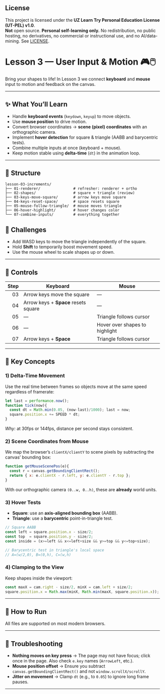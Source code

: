 ## License
This project is licensed under the **UZ Learn Try Personal Education License (UT-PEL) v1.0**.  
**Not** open source. **Personal self-learning only.** No redistribution, no public hosting, no derivatives, no commercial or instructional use, and no AI/data-mining. See [LICENSE](./LICENSE).


# Lesson 3 — User Input & Motion 🎮🖱️

Bring your shapes to life! In Lesson 3 we connect **keyboard** and **mouse** input to motion and feedback on the canvas.

---

## ✨ What You’ll Learn
- Handle **keyboard events** (`keydown`, `keyup`) to move objects.
- Use **mouse position** to drive motion.
- Convert browser coordinates → **scene (pixel) coordinates** with an orthographic camera.
- Implement **hover detection** for square & triangle (AABB and barycentric tests).
- Combine multiple inputs at once (keyboard + mouse).
- Keep motion stable using **delta-time** (`dt`) in the animation loop.

---

## 📂 Structure
```
lesson-03-increments/
├── 01-renderer/               # refresher: renderer + ortho
├── 02-shapes/                 # square + triangle (review)
├── 03-keys-move-square/       # arrow keys move square
├── 04-keys-reset-space/       # space resets square
├── 05-mouse-follow-triangle/  # mouse moves triangle
├── 06-hover-highlight/        # hover changes color
└── 07-combine-inputs/         # everything together
```

## 💪 Challenges
- Add WASD keys to move the triangle independently of the square.
- Hold **Shift** to temporarily boost movement speed.
- Use the mouse wheel to scale shapes up or down.

---

## 🧭 Controls
| Step | Keyboard | Mouse |
|-----:|---------|-------|
| 03   | Arrow keys move the square | — |
| 04   | Arrow keys + **Space** resets square | — |
| 05   | — | Triangle follows cursor |
| 06   | — | Hover over shapes to highlight |
| 07   | Arrow keys + **Space** | Triangle follows cursor |

---

## 🧠 Key Concepts

### 1) Delta-Time Movement
Use the real time between frames so objects move at the same speed regardless of framerate:
```js
let last = performance.now();
function tick(now){
  const dt = Math.min(0.05, (now-last)/1000); last = now;
  square.position.x += SPEED * dt;
}
```
*Why:* at 30fps or 144fps, distance per second stays consistent.

### 2) Scene Coordinates from Mouse
We map the browser’s `clientX/clientY` to scene pixels by subtracting the canvas’ bounding box:
```js
function getMouseScenePos(e){
  const r = canvas.getBoundingClientRect();
  return { x: e.clientX - r.left, y: e.clientY - r.top };
}
```
With our orthographic camera `(0..w, 0..h)`, these are **already** world units.

### 3) Hover Tests
- **Square**: use an **axis-aligned bounding box** (AABB).
- **Triangle**: use a **barycentric** point-in-triangle test.

```js
// Square AABB
const left = square.position.x - size/2;
const top  = square.position.y - size/2;
const inside = (x>=left && x<=left+size && y>=top && y<=top+size);
```

```js
// Barycentric test in triangle's local space
// A=(w/2,0), B=(0,h), C=(w,h)
```

### 4) Clamping to the View
Keep shapes inside the viewport:
```js
const maxX = cam.right - size/2, minX = cam.left + size/2;
square.position.x = Math.max(minX, Math.min(maxX, square.position.x));
```

---

## 🚀 How to Run
All files are supported on most modern browsers.

---

## 🧩 Troubleshooting
- **Nothing moves on key press** → The page may not have focus; click once in the page. Also check `e.key` names (`ArrowLeft`, etc.).  
- **Mouse position offset** → Ensure you subtract `canvas.getBoundingClientRect()` and not `window.scrollX/scrollY`.  
- **Jitter on movement** → Clamp `dt` (e.g., to `0.05`) to ignore long frame pauses.

---

